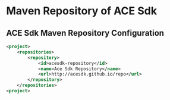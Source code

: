 Maven Repository of ACE Sdk
===============================

ACE Sdk Maven Repository Configuration
----------------------------------------

```xml
<project>
    <repositories>
        <repository>
            <id>acesdk-repository</id>
            <name>Ace Sdk Repository</name>
            <url>http://acesdk.github.io/repo</url>
        </repository>
    </repositories>
<project>
```
